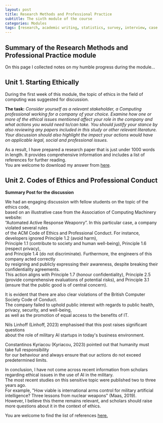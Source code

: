 ```yaml
---
layout: post
title: Research Methods and Professional Practice
subtitle: The sixth module of the course
categories: Modules
tags: [research, academic writing, statistics, survey, interview, case studies]
---
```

## Summary of the Research Methods and Professional Practice module

On this page I collected notes on my humble progress during the module...

## Unit 1. Starting Ethically

During the first week of this module, the topic of ethics in the field of computing was suggested for discussion. <br>

**The task:** *Consider yourself as a relevant stakeholder, a Computing professional working for a company of your choice. Examine how one or more of the ethical issues mentioned affect your role in the company and what actions you would need to/can take. You should justify your stance by also reviewing any papers included in this study or other relevant literature. Your discussion should also highlight the impact your actions would have on applicable legal, social and professional issues.*<br>

As a result, I have prepared a research paper that is just under 1000 words in length. It provides comprehensive information and includes a list of references for further reading. <br> 
You are welcome to download my answer from [here](https://github.com/Vasilisalook/vasilisalook.github.io/blob/main/ethics.docx).

## Unit 2. Codes of Ethics and Professional Conduct

**Summary Post for the discussion**

We had an engaging discussion with fellow students on the topic of the ethics code, <br> 
based on an illustrative case from the Association of Computing Machinery website: <br> 
“Automated Active Response Weaponry”. In this particular case, a company violated several rules <br> 
of the ACM Code of Ethics and Professional Conduct. For instance, developers ignored Principle 1.2 (avoid harm), <br> 
Principle 1.1 (contribute to society and human well-being), Principle 1.6 (respect privacy), <br> 
and Principle 1.4 (do not discriminate). Furthermore, the engineers of this company acted correctly <br> 
by resigning and publicly expressing their awareness, despite breaking their confidentiality agreements. 
<br> This action aligns with Principle 1.7 (honour confidentiality), Principle 2.5 (provide comprehensive evaluations of potential risks), and Principle 3.1 (ensure that the public good is of central concern).

It is evident that there are also clear violations of the British Computer Society Code of Conduct. <br> 
The company failed to uphold public interest with regards to public health, privacy, security, and well-being,<br> 
as well as the promotion of equal access to the benefits of IT.

Nils Linhoff (Linhoff, 2023) emphasised that this post raises significant questions <br> 
about the role of military AI startups in today's business environment.

Constantinos Kyriacou (Kyriacou, 2023) pointed out that humanity must take full responsibility <br> 
for our behaviour and always ensure that our actions do not exceed predetermined limits.

In conclusion, I have not come across recent information from scholars regarding ethical issues in the use of AI in the military.<br> 
The most recent studies on this sensitive topic were published two to three years ago. <br> 
For example, "How viable is international arms control for military artificial intelligence? Three lessons from nuclear weapons" (Maas, 2019). <br> 
However, I believe this theme remains relevant, and scholars should raise more questions about it in the context of ethics.<br> 

You are welcome to find the list of references [here.](https://github.com/Vasilisalook/vasilisalook.github.io/blob/main/PP_Unit2_References.txt)


